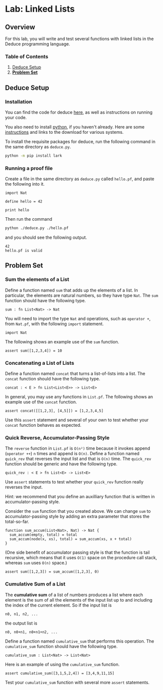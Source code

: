 # Lab: Linked Lists

## Overview

For this lab, you will write and test several functions with linked
lists in the Deduce programming language.

### Table of Contents

1. [Deduce Setup](#deduce-setup)
2. **[Problem Set](#problem-set)**

## Deduce Setup

### Installation

You can find the code for deduce
[here](https://github.com/jsiek/deduce), as well as instructions on
running your code.

You also need to install [python](https://www.python.org/), if you
haven't already. Here are some
[instructions](https://wiki.python.org/moin/BeginnersGuide/Download)
and links to the download for various systems.

To install the requisite packages for deduce, run the following
command in the same directory as `deduce.py`.

```bash
python -m pip install lark
```

### Running a proof file

Create a file in the same directory as `deduce.py` called `hello.pf`,
and paste the following into it.

```
import Nat

define hello = 42

print hello
```

Then run the command

```bash
python ./deduce.py ./hello.pf
```

and you should see the following output.

```
42
hello.pf is valid
```

## Problem Set

### Sum the elements of a List

Define a function named `sum` that adds up the elements of a list.
In particular, the elements are natural numbers, so they have type
`Nat`. The `sum` function should have the following type.

```
sum : fn List<Nat> -> Nat
```

You will need to import the type `Nat` and operations, such as
`operator +`, from `Nat.pf`, with the following `import` statement.

```
import Nat
```

The following shows an example use of the `sum` function.

```
assert sum([1,2,3,4]) = 10
```

### Concatenating a List of Lists

Define a function named `concat` that turns a list-of-lists into a
list. The `concat` function should have the following type.

```
concat : < E > fn List<List<E>> -> List<E>
```

In general, you may use any functions in `List.pf`.
The following shows an example use of the `concat` function.

```
assert concat([[1,2,3], [4,5]]) = [1,2,3,4,5]
```

Use this `assert` statement and several of your own to test whether
your `concat` function behaves as expected.


### Quick Reverse, Accumulator-Passing Style

The `reverse` function in `List.pf` is `O(n²)` time because it invokes
append (`operator ++`) `n` times and append is `O(n)`. Define a
function named `quick_rev` that reverses the input list and that is
`O(n)` time. The `quick_rev` function should be generic and have the
following type.

```
quick_rev : < E > fn List<E> -> List<E>
```

Use `assert` statements to test whether your `quick_rev` function
really reverses the input.

Hint: we recommend that you define an auxilliary function that is
written in accumulator-passing style.

Consider the `sum` function that you created above.  We can change
`sum` to accumulator-passing style by adding an extra parameter that
stores the total-so-far.

```
function sum_accum(List<Nat>, Nat) -> Nat {
  sum_accum(empty, total) = total
  sum_accum(node(x, xs), total) = sum_accum(xs, x + total)
}
```

(One side benefit of accumulator passing style is that the function is
tail recursive, which means that it uses `O(1)` space on the procedure
call stack, whereas `sum` uses `O(n)` space.)

```
assert sum([1,2,3]) = sum_accum([1,2,3], 0)
```

### Cumulative Sum of a List

The **cumulative sum** of a list of numbers produces a list where each
element is the sum of all the elements of the input list up to and
including the index of the current element.
So if the input list is 
```
n0, n1, n2, ...
```
the output list is
```
n0, n0+n1, n0+n1+n2, ...
```

Define a function named `cumulative_sum` that performs this operation.
The `cumulative_sum` function should have the following type.

```
cumulative_sum : List<Nat> -> List<Nat>
```

Here is an example of using the `cumulative_sum` function.

```
assert cumulative_sum([3,1,5,2,4]) = [3,4,9,11,15]
```

Test your `cumulative_sum` function with several more `assert`
statements.

